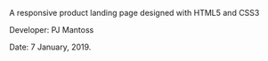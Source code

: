 A responsive product landing page designed with HTML5 and CSS3

Developer: PJ Mantoss

Date: 7 January, 2019.
